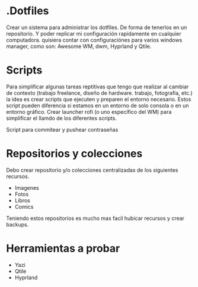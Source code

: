 # .Dotfiles
Crear un sistema para administrar los dotfiles. De forma de tenerlos en un repositorio. Y poder replicar mi configuración rapidamente en cualquier computadora.
quisiera contar con configuraciónes para varios windows manager, como son: Awesome WM, dwm, Hyprland y Qtile.

# Scripts
Para simplificar algunas tareas reptitivas que tengo que realizar al cambiar de contexto (trabajo freelance, diseño de hardware. trabajo, fotografía, etc.) la idea es crear scripts que ejecuten y preparen el entorno necesario. Estos script pueden diferencia si estamos en un entorno de solo consola o en un entorno gráfico. Crear launcher rofi (o uno específico del WM) para simplificar el llamdo de los diferentes scripts.

Script para commitear y pushear contraseñas


# Repositorios y colecciones
Debo crear repositorio y/o colecciones centralizadas de los siguientes recursos.
- Imagenes
- Fotos
- Libros
- Comics

Teniendo estos repositorios es mucho mas facil hubicar recursos y crear backups.

# Herramientas a probar
- Yazi
- Qtile
- Hyprland
